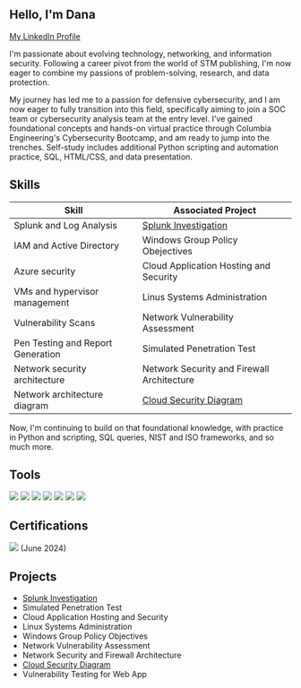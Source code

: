 ## Hello, I'm Dana

<a href="https://www.linkedin.com/in/dana-j-bigelow">My LinkedIn Profile</a>

I'm passionate about evolving technology, networking, and information security. Following a career pivot from the world of STM publishing, I'm now eager to combine my passions of problem-solving, research, and data protection. 

My journey has led me to a passion for defensive cybersecurity, and I am now eager to fully transition into this field, specifically aiming to join a SOC team or cybersecurity analysis team at the entry level. I've gained foundational concepts and hands-on virtual practice through Columbia Engineering's Cybersecurity Bootcamp, and am ready to jump into the trenches. Self-study includes additional Python scripting and automation practice, SQL, HTML/CSS, and data presentation.

## Skills

| Skill                                         | Associated Project         |
|-----------------------------------------------|----------------------------|
| Splunk and Log Analysis                       | <a href="https://github.com/dbigelow70/Splunk-Investigation/blob/main/README.md">Splunk Investigation</a>|
| IAM and Active Directory                      | Windows Group Policy Obejectives|
| Azure security                                | Cloud Application Hosting and Security              
| VMs and hypervisor management                 | Linus Systems Administration|
| Vulnerability Scans                           | Network Vulnerability Assessment|
| Pen Testing and Report Generation             | Simulated Penetration Test|
| Network security architecture                 | Network Security and Firewall Architecture|
| Network architecture diagram                  | <a href="https://github.com/dbigelow70/Cloud-Security-Diagram/tree/main">Cloud Security Diagram</a> |


Now, I'm continuing to build on that foundational knowledge, with practice in Python and scripting, SQL queries, NIST and ISO frameworks, and so much more.

## Tools 
<div>
<img src="https://img.shields.io/badge/-Splunk-000000?&style=for-the-badge&logo=Splunk&logoColor=white" />
<img src="https://img.shields.io/badge/-Wireshark-1679A7?&style=for-the-badge&logo=Wireshark&logoColor=white" />
  <img src="https://img.shields.io/badge/-Nessus-009CDE?&style=for-the-badge&logo=Tenable&logoColor=white" />
  <img src="https://img.shields.io/badge/-nmap-2C2C2C?&style=for-the-badge&logo=gnometerminal&logoColor=white" />
<img src="https://img.shields.io/badge/-Snort-EF2D5E?&style=for-the-badge&logo=shield&logoColor=white" />
<img src="https://img.shields.io/badge/-OWASP%20ZAP-004D80?&style=for-the-badge&logo=OWASP&logoColor=white" />
<img src="https://img.shields.io/badge/-Azure-0078D4?&style=for-the-badge&logo=Microsoft-Azure&logoColor=white" />

</div>

## Certifications
<div>
  <img src="https://img.shields.io/badge/-Security%2B-FF0000?&style=for-the-badge&logo=CompTIA&logoColor=white" />
  (June 2024) 
</div>

## Projects
- <a href="https://github.com/dbigelow70/Splunk-Investigation/blob/main/README.md">Splunk Investigation</a>
- Simulated Penetration Test
- Cloud Application Hosting and Security
- Linux Systems Administration
- Windows Group Policy Objectives
- Network Vulnerability Assessment
- Network Security and Firewall Architecture
- <a href="https://github.com/dbigelow70/Cloud-Security-Diagram/tree/main">Cloud Security Diagram</a> 
- Vulnerability Testing for Web App

  

